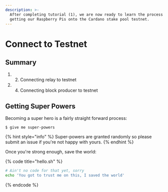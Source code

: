```yaml
---
description: >-
  After completing tutorial (1), we are now ready to learn the process of
  getting our Raspberry Pis onto the Cardano stake pool testnet.
---
```


# Connect to Testnet

## Summary 

1. 2. Connecting relay to testnet
3. 4. Connecting block producer to testnet



## Getting Super Powers

Becoming a super hero is a fairly straight forward process:

```
$ give me super-powers
```

{% hint style="info" %}
 Super-powers are granted randomly so please submit an issue if you're not happy with yours.
{% endhint %}

Once you're strong enough, save the world:

{% code title="hello.sh" %}
```bash
# Ain't no code for that yet, sorry
echo 'You got to trust me on this, I saved the world'
```
{% endcode %}



